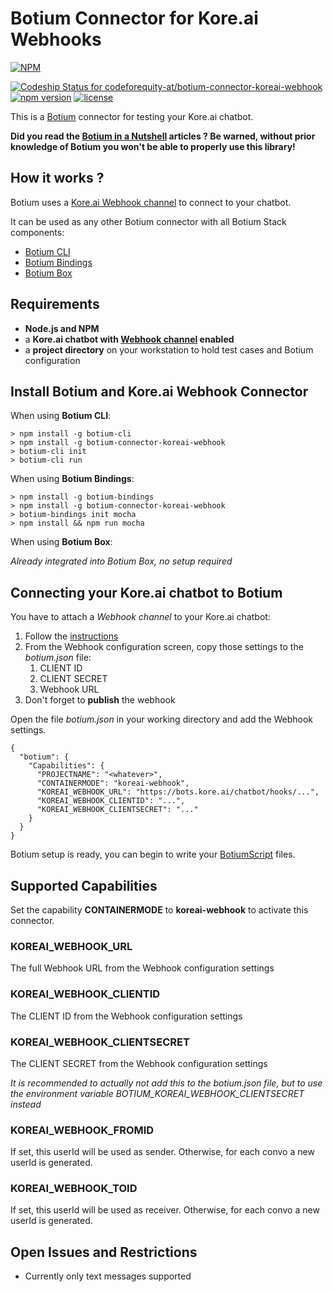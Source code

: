 # Botium Connector for Kore.ai Webhooks 

[![NPM](https://nodei.co/npm/botium-connector-koreai-webhook.png?downloads=true&downloadRank=true&stars=true)](https://nodei.co/npm/botium-connector-koreai-webhook/)

[![Codeship Status for codeforequity-at/botium-connector-koreai-webhook](https://app.codeship.com/projects/913b9260-f570-0136-2f32-1e71af04627f/status?branch=master)](https://app.codeship.com/projects/320855)
[![npm version](https://badge.fury.io/js/botium-connector-koreai-webhook.svg)](https://badge.fury.io/js/botium-connector-koreai-webhook)
[![license](https://img.shields.io/github/license/mashape/apistatus.svg)]()

This is a [Botium](https://github.com/codeforequity-at/botium-core) connector for testing your Kore.ai chatbot.

__Did you read the [Botium in a Nutshell](https://medium.com/@floriantreml/botium-in-a-nutshell-part-1-overview-f8d0ceaf8fb4) articles ? Be warned, without prior knowledge of Botium you won't be able to properly use this library!__

## How it works ?
Botium uses a [Kore.ai Webhook channel](https://developer.kore.ai/docs/bots/bot-builder/adding-channels-to-your-bot/adding-webhook-channel/) to connect to your chatbot.

It can be used as any other Botium connector with all Botium Stack components:
* [Botium CLI](https://github.com/codeforequity-at/botium-cli/)
* [Botium Bindings](https://github.com/codeforequity-at/botium-bindings/)
* [Botium Box](https://www.botium.at)

## Requirements

* __Node.js and NPM__
* a __Kore.ai chatbot with [Webhook channel](https://developer.kore.ai/docs/bots/bot-builder/adding-channels-to-your-bot/adding-webhook-channel/) enabled__
* a __project directory__ on your workstation to hold test cases and Botium configuration

## Install Botium and Kore.ai Webhook Connector

When using __Botium CLI__:

```
> npm install -g botium-cli
> npm install -g botium-connector-koreai-webhook
> botium-cli init
> botium-cli run
```

When using __Botium Bindings__:

```
> npm install -g botium-bindings
> npm install -g botium-connector-koreai-webhook
> botium-bindings init mocha
> npm install && npm run mocha
```

When using __Botium Box__:

_Already integrated into Botium Box, no setup required_

## Connecting your Kore.ai chatbot to Botium

You have to attach a _Webhook channel_ to your Kore.ai chatbot:
1. Follow the [instructions](https://developer.kore.ai/docs/bots/bot-builder/adding-channels-to-your-bot/adding-webhook-channel/)
2. From the Webhook configuration screen, copy those settings to the _botium.json_ file:
    1. CLIENT ID
    2. CLIENT SECRET
    3. Webhook URL
3. Don't forget to __publish__ the webhook

Open the file _botium.json_ in your working directory and add the Webhook settings.

```
{
  "botium": {
    "Capabilities": {
      "PROJECTNAME": "<whatever>",
      "CONTAINERMODE": "koreai-webhook",
      "KOREAI_WEBHOOK_URL": "https://bots.kore.ai/chatbot/hooks/...",
      "KOREAI_WEBHOOK_CLIENTID": "...",
      "KOREAI_WEBHOOK_CLIENTSECRET": "..."
    }
  }
}
```
Botium setup is ready, you can begin to write your [BotiumScript](https://github.com/codeforequity-at/botium-core/wiki/Botium-Scripting) files.

## Supported Capabilities

Set the capability __CONTAINERMODE__ to __koreai-webhook__ to activate this connector.

### KOREAI_WEBHOOK_URL
The full Webhook URL from the Webhook configuration settings

### KOREAI_WEBHOOK_CLIENTID
The CLIENT ID from the Webhook configuration settings

### KOREAI_WEBHOOK_CLIENTSECRET
The CLIENT SECRET from the Webhook configuration settings

_It is recommended to actually not add this to the botium.json file, but to use the environment variable BOTIUM_KOREAI_WEBHOOK_CLIENTSECRET instead_

### KOREAI_WEBHOOK_FROMID
If set, this userId will be used as sender. Otherwise, for each convo a new userId is generated.

### KOREAI_WEBHOOK_TOID
If set, this userId will be used as receiver. Otherwise, for each convo a new userId is generated.

## Open Issues and Restrictions
* Currently only text messages supported
